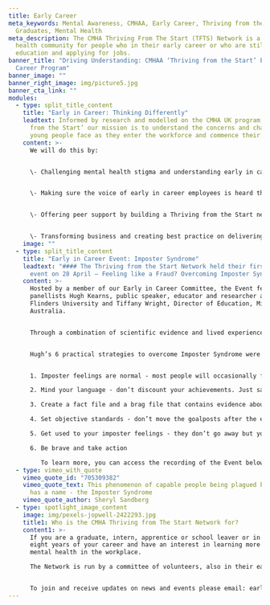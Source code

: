 ```yaml
---
title: Early Career
meta_keywords: Mental Awareness, CMHAA, Early Career, Thriving from the Start,
  Graduates, Mental Health
meta_description: The CMHA Thriving From The Start (TFTS) Network is a mental
  health community for people who in their early career or who are still in
  education and applying for jobs.
banner_title: "Driving Understanding: CMHAA ‘Thriving from the Start’ Early in
  Career Program"
banner_image: ""
banner_right_image: img/picture5.jpg
banner_cta_link: ""
modules:
  - type: split_title_content
    title: "Early in Career: Thinking Differently"
    leadtext: Informed by research and modelled on the CMHA UK program, ‘Thriving
      from the Start’ our mission is to understand the concerns and challenges
      young people face as they enter the workforce and commence their careers.
    content: >-
      We will do this by:


      \- Challenging mental health stigma and understanding early in career (EIC) perspectives, concerns and experiences relating to mental health and wellbeing as they enter the workforce. 


      \- Making sure the voice of early in career employees is heard through the formation of an EIC committee with EIC representatives from CMHAA member organisations. 


      \- Offering peer support by building a Thriving from the Start network, run by EIC employees, for EIC employees, offering networking, communications and educational events to early in career employees.


      \- Transforming business and creating best practice on delivering support to young, early in career workers.
    image: ""
  - type: split_title_content
    title: "Early in Career Event: Imposter Syndrome"
    leadtext: "#### The Thriving from the Start Network held their first official
      event on 28 April – Feeling like a Fraud? Overcoming Imposter Syndrome"
    content: >-
      Hosted by a member of our Early in Career Committee, the Event featured
      panellists Hugh Kearns, public speaker, educator and researcher at
      Flinders University and Tiffany Wright, Director of Education, Microsoft
      Australia. 


      Through a combination of scientific evidence and lived experience the speakers explored what Imposter Syndrome looks and feels like, why it occurs, how it can manifest and ways to move past it. 


      Hugh’s 6 practical strategies to overcome Imposter Syndrome were a particular standout, namely: 


      1. Imposter feelings are normal - most people will occasionally feel like an imposter, especially in new situations

      2. Mind your language - don’t discount your achievements. Just say “Thank you”

      3. Create a fact file and a brag file that contains evidence about your achievements

      4. Set objective standards - don’t move the goalposts after the event

      5. Get used to your imposter feelings - they don’t go away but you get used to them

      6. Be brave and take action

         To learn more, you can access the recording of the Event below.
  - type: vimeo_with_quote
    vimeo_quote_id: "705309382"
    vimeo_quote_text: This phenomenon of capable people being plagued by self-doubt
      has a name - the Imposter Syndrome
    vimeo_quote_author: Sheryl Sandberg
  - type: spotlight_image_content
    image: img/pexels-jopwell-2422293.jpg
    title1: Who is the CMHA Thriving from The Start Network for?
    content1: >-
      If you are a graduate, intern, apprentice or school leaver or in the first
      eight years of your career and have an interest in learning more about
      mental health in the workplace. 

      The Network is run by a committee of volunteers, also in their early careers, who are committed to building mentally healthy workplaces. It was established, and continues to be part of, the CMHAA’s Early in Careers Programme.


      To join and receive updates on news and events please email: earlycareer@cmhaa.org.au
---
```

